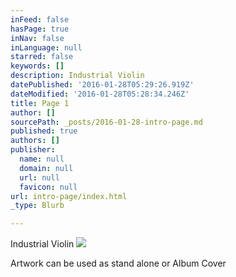 ```yaml
---
inFeed: false
hasPage: true
inNav: false
inLanguage: null
starred: false
keywords: []
description: Industrial Violin
datePublished: '2016-01-28T05:29:26.919Z'
dateModified: '2016-01-28T05:28:34.246Z'
title: Page 1
author: []
sourcePath: _posts/2016-01-28-intro-page.md
published: true
authors: []
publisher:
  name: null
  domain: null
  url: null
  favicon: null
url: intro-page/index.html
_type: Blurb

---
```

Industrial Violin
![](https://s3-us-west-2.amazonaws.com/the-grid-img/p/c46957a629d587fa900936bc3c5270006e1a37de.png)

Artwork can be used as stand alone or Album Cover
